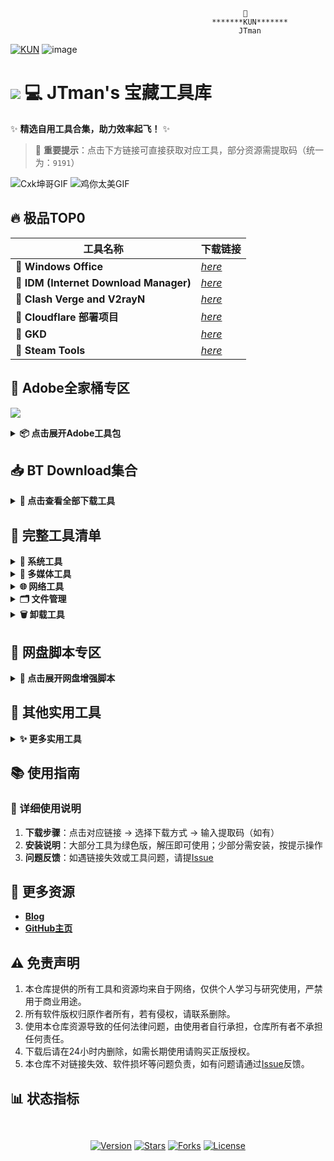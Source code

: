                                                        💖
                                                 *******KUN*******
                                                       JTman

[![KUN](https://img.shields.io/badge/-KUN-FF6B6B?style=for-the-badge&logo=lightning&logoColor=white)](https://your-link)
![image](https://github.com/user-attachments/assets/c8609c71-7ef6-4fcb-a706-c11db5aaac3f)


# ![](https://image.datatestvless.click/2025/03/%E8%94%A1%E5%BE%90%E5%9D%A4-copy.png) 💻 JTman's 宝藏工具库

✨ **精选自用工具合集，助力效率起飞！** ✨

> 📌 **重要提示**：点击下方链接可直接获取对应工具，部分资源需提取码（统一为：`9191`）

![Cxk坤哥GIF](https://github.com/user-attachments/assets/8cc3e17a-ae2e-4cdf-a1aa-b61ba80c9d70)
![鸡你太美GIF](https://github.com/user-attachments/assets/c1b50091-ed2a-49a6-926f-d7d6ee1d4dcb)


## 🔥 **极品TOP0**
| 工具名称                     | 下载链接                                  |
|------------------------------|-------------------------------------------|
| 💖 **Windows Office**        | [*here*](https://github.com/JTman-c/K/releases/tag/2.0) |
| 💖 **IDM (Internet Download Manager)** | [*here*](https://github.com/JTman-c/Kun_Files/releases/tag/0.2) |
| 💖 **Clash Verge  and  V2rayN**       | [*here*](https://github.com/JTman-c/K/releases/tag/2.2) |
| 💖 **Cloudflare 部署项目**    | [*here*](https://github.com/JTman-c/K/releases/tag/2.4) |
| 💖 **GKD**                   | [*here*](https://github.com/JTman-c/K/releases/tag/2.3) |
| 💖 **Steam Tools**                 | [*here*](https://github.com/JTman-c/K/releases/tag/2.5) |

## 🎨 **Adobe全家桶专区**
![](https://encrypted-tbn0.gstatic.com/images?q=tbn:ANd9GcSXLmaMD16JPZBZz12YP2LYhwjsg3VrP2iFCg&s)

<details class="custom-details">
<summary class="custom-summary"><i class="fa fa-paint-brush"></i> <strong>📦 点击展开Adobe工具包</strong></summary>

| 工具名称               | 下载链接                                  | 提取码 |
|------------------------|-------------------------------------------|--------|
| Adobe Creative Cloud   | [*here*](https://www.123912.com/s/cRYiTd-YZtfA) | 9191   |
| Adobe 21系列           | [*here*](https://www.123912.com/s/cRYiTd-FZtfA) | 9191   |
| Adobe Acrobat FPD      | [*here*](https://www.123912.com/s/cRYiTd-VMtfA) | 9191   |
| GenP (激活工具)        | [*here*](https://github.com/JTman-c/K/releases/tag/1.7) | -      |

</details>


## 📥 **BT Download集合**
<details class="custom-details">
<summary class="custom-summary"><i class="fa fa-download"></i> <strong>🔽 点击查看全部下载工具</strong></summary>

| 工具名称             | 下载链接                                  | 提取码 |
|----------------------|-------------------------------------------|--------|
| qBittorrent          | [*here*](https://github.com/JTman-c/Kun_Files/releases/tag/0.7) | -      |
| 迅雷v不限速版         | [*here*](https://github.com/JTman-c/K/releases/tag/2.1) | -   |

</details>


## 🚀 **完整工具清单**
<details class="custom-details">
<summary class="custom-summary"><i class="fa fa-cogs"></i> <strong>🔧 系统工具</strong></summary>

| 工具名称       | 功能描述                  | 下载链接                                  |
|----------------|---------------------------|-------------------------------------------|
| RAR压缩工具    | 无广/解压缩          | [*here*](https://github.com/JTman-c/Kun_Files/releases/tag/0.3) |
| Dism++         | Windows系统优化        | [*here*](https://github.com/JTman-c/K/releases/tag/1.9) |
| 分区助手       | 硬盘分区管理            | [*here*](https://github.com/JTman-c/K/releases/tag/1.8) |

</details>


<details class="custom-details">
<summary class="custom-summary"><i class="fa fa-film"></i> <strong>🎥 多媒体工具</strong></summary>

| 工具名称              | 功能描述                | 下载链接                                  | 提取码 |
|-----------------------|-------------------------|-------------------------------------------|--------|
| K-Lite Codec Pack     | 视频解码器合集          | [*here*](https://github.com/JTman-c/Kun_Files/releases/tag/0.5) | -      |
| Video Acceleration    | 视频加速扩展            | [*here*](https://github.com/JTman-c/Kun_Files/releases/tag/0.8) | -      |
| LosslessCut         | 无损视频剪辑工具          | [*here*](https://pan.baidu.com/s/1Mqx4pXHPd8VFOIR9i677Dg) | 9191   |

</details>


<details class="custom-details">
<summary class="custom-summary"><i class="fa fa-globe"></i> <strong>🌐 网络工具</strong></summary>

| 工具名称       | 功能描述                  | 下载链接                                  |
|----------------|---------------------------|-------------------------------------------|
| v2rayN         | 网络代理工具              | [*here*](https://github.com/JTman-c/K/releases/tag/1.3) |
| LocalSend      | 局域网文件传输工具        | [*here*](https://github.com/JTman-c/Kun_Files/releases/tag/0.6) |

</details>


<details class="custom-details">
<summary class="custom-summary"><i class="fa fa-folder"></i> <strong>🗂️ 文件管理</strong></summary>

| 工具名称       | 功能描述                  | 下载链接                                  | 提取码 |
|----------------|---------------------------|-------------------------------------------|--------|
| Everything     | 超快文件搜索工具          | [*here*](https://github.com/JTman-c/K/releases/tag/1.4) | -      |
| LockHunter     | 文件解锁神器              | [*here*](https://github.com/JTman-c/Kun_Files/releases/tag/1.1) | -      |
| File Converter | 文件格式转换工具          | [*here*](https://github.com/JTman-c/Kun_Files/releases/tag/1.0) | -      |
| 格式工厂              | 全能格式转换工具        | [*here*](https://www.123912.com/s/cRYiTd-TfifA) | 9191   |

</details>


<details class="custom-details">
<summary class="custom-summary"><i class="fa fa-trash"></i> <strong>🗑️ 卸载工具</strong></summary>

| 工具名称       | 功能描述                  | 下载链接                                  |
|----------------|---------------------------|-------------------------------------------|
| geek卸载器     | 彻底卸载软件              | [*here*](https://github.com/JTman-c/Kun_Files/releases/tag/1.2) |
| Uninstall Tool | 高级软件卸载工具          | [*here*](https://github.com/JTman-c/K/releases/tag/1.6) |
| 🗑️合集         | 卸载 and Registry Cleaner   | [*here*](https://www.123912.com/s/cRYiTd-wLtfA?提取码:9191) |

</details>


## 📃 **网盘脚本专区**
<details class="custom-details">
<summary class="custom-summary"><i class="fa fa-code"></i> <strong>🚀 点击展开网盘增强脚本</strong></summary>

| 脚本名称            | 功能描述                  | 下载链接                                  |
|---------------------|---------------------------|-------------------------------------------|
| 百度网盘助手        | 百度网盘下载加速          | [*here*](https://sswpdd.xyz/doc/doc.html) |
| 123网盘青春版       | 123网盘会员功能增强       | [*here*](https://greasyfork.org/zh-CN/scripts/513528-123-%E4%BA%91%E7%9B%98%E4%BC%9A%E5%91%98%E9%9D%92%E6%98%A5%E7%89%88) |
| 脚本合集            | IDM直链获取、去广告等     | [*here*](https://github.com/JTman-c/K/releases/tag/1.5) |

</details>


## 🔗 **其他实用工具**
<details class="custom-details">
<summary class="custom-summary"><i class="fa fa-cube"></i> <strong>✨ 更多实用工具</strong></summary>

| 工具名称            | 功能描述                  | 下载链接                                  | 提取码 |
|---------------------|---------------------------|-------------------------------------------|--------|
| Drive Icon Manager  | 自定义驱动器图标          | [*here*](https://github.com/JTman-c/Kun_Files/releases/tag/0.4) | -      |
| LANDrop             | 跨平台局域网传输工具      | [*here*](https://www.123912.com/s/cRYiTd-CZtfA) | 9191   |
| WeChat              | 防撤回                  | [*here*](https://www.123912.com/s/cRYiTd-LMtfA) | 9191   |

</details>


## 📚 **使用指南**
### 📖 详细使用说明
1. **下载步骤**：点击对应链接 → 选择下载方式 → 输入提取码（如有）  
2. **安装说明**：大部分工具为绿色版，解压即可使用；少部分需安装，按提示操作  
3. **问题反馈**：如遇链接失效或工具问题，请提[Issue](https://github.com/JTman-c/K/issues)  


## 🔗 **更多资源**
- [**Blog**](https://kun.datatestvless.click/)  
- [**GitHub主页**](https://github.com/JTman-c)  


## ⚠️ **免责声明**
1. 本仓库提供的所有工具和资源均来自于网络，仅供个人学习与研究使用，严禁用于商业用途。
2. 所有软件版权归原作者所有，若有侵权，请联系删除。
3. 使用本仓库资源导致的任何法律问题，由使用者自行承担，仓库所有者不承担任何责任。
4. 下载后请在24小时内删除，如需长期使用请购买正版授权。
5. 本仓库不对链接失效、软件损坏等问题负责，如有问题请通过[Issue](https://github.com/JTman-c/K/issues)反馈。


## 📊 **状态指标**
<div class="stats-container" style="display: flex; flex-wrap: wrap; gap: 1rem; justify-content: center; margin: 2rem 0;">
  
  [![Version](https://img.shields.io/badge/dynamic/json?color=blueviolet&label=版本&query=version&url=https://api.yourdomain.com/version)](https://github.com/JTman-c/K)
  [![Stars](https://img.shields.io/github/stars/JTman-c/K?style=flat&logo=github&color=ff69b4)](https://github.com/JTman-c/K)
  [![Forks](https://img.shields.io/github/forks/JTman-c/K?style=flat&logo=github&color=2088FF)](https://github.com/JTman-c/K)
  [![License](https://img.shields.io/github/license/JTman-c/K?style=flat&color=brightgreen)](https://github.com/JTman-c/K/blob/main/LICENSE)
</div>
    
    
    
    















    
